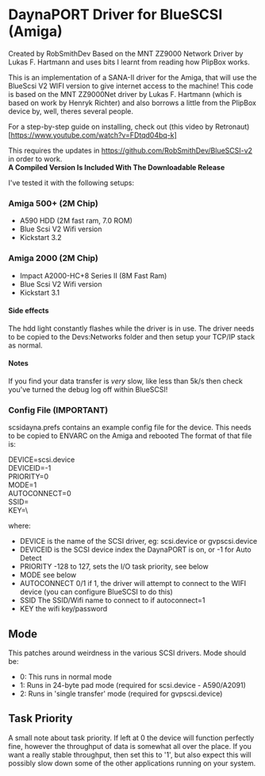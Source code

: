 # DaynaPORT Driver for BlueSCSI (Amiga)
Created by RobSmithDev
Based on the MNT ZZ9000 Network Driver by Lukas F. Hartmann and uses bits I learnt from reading how PlipBox works.

This is an implementation of a SANA-II driver for the Amiga, that will use the BlueScsi V2 WIFI version to give internet access to the machine!
This code is based on the MNT ZZ9000Net driver by Lukas F. Hartmann (which is based on work by Henryk Richter) and also borrows a little from the PlipBox device by, 
well, theres several people.

For a step-by-step guide on installing, check out (this video by Retronaut)[https://www.youtube.com/watch?v=FDtqd04bq-k]

This requires the updates in https://github.com/RobSmithDev/BlueSCSI-v2 in order to work.    
**A Compiled Version Is Included With The Downloadable Release**

I've tested it with the following setups:
### Amiga 500+ (2M Chip)
-	A590 HDD (2M fast ram, 7.0 ROM) 
-	Blue Scsi V2 Wifi version
-	Kickstart 3.2
	
### Amiga 2000 (2M Chip)
-	Impact A2000-HC+8 Series II (8M Fast Ram) 
-	Blue Scsi V2 Wifi version
-	Kickstart 3.1
	
#### Side effects
The hdd light constantly flashes while the driver is in use.
The driver needs to be copied to the Devs:Networks folder and then setup your TCP/IP stack as normal.

#### Notes
If you find your data transfer is *very* slow, like less than 5k/s then check you've turned the debug log off within BlueSCSI!

### Config File (IMPORTANT)
scsidayna.prefs contains an example config file for the device. This needs to be copied to ENVARC on the Amiga and rebooted
The format of that file is:

DEVICE=scsi.device\
DEVICEID=-1\
PRIORITY=0\
MODE=1\
AUTOCONNECT=0\
SSID=\
KEY=\

where:
- DEVICE is the name of the SCSI driver, eg: scsi.device or gvpscsi.device
- DEVICEID is the SCSI device index the DaynaPORT is on, or -1 for Auto Detect
- PRIORITY -128 to 127, sets the I/O task priority, see below
- MODE see below
- AUTOCONNECT 0/1 if 1, the driver will attempt to connect to the WIFI device (you can configure BlueSCSI to do this)
- SSID The SSID/Wifi name to connect to if autoconnect=1
- KEY the wifi key/password

## Mode
This patches around weirdness in the various SCSI drivers. Mode should be:
- 0: This runs in normal mode
- 1: Runs in 24-byte pad mode (required for scsi.device - A590/A2091)
- 2: Runs in 'single transfer' mode (required for gvpscsi.device)

## Task Priority
A small note about task priority. If left at 0 the device will function perfectly fine, however the throughput of data is somewhat all over the place.
If you want a really stable throughput, then set this to '1', but also expect this will possibly slow down some of the other applications running on your system.
